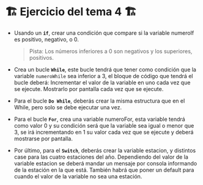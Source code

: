 # 🏗️ Ejercicio del tema 4 🏗️
- Usando un **`if`**, crear una condición que compare si la variable numeroIf es positivo, negativo, o 0.
  > Pista: Los números inferiores a 0 son negativos y los superiores, positivos.

- Crea un bucle **`While`**, este bucle tendrá que tener como condición que la variable `numeroWhile` sea inferior a 3, el bloque de código que tendrá el bucle deberá:
Incrementar el valor de la variable en uno cada vez que se ejecute.
Mostrarlo por pantalla cada vez que se ejecute.

- Para el bucle **`Do While`**, deberás crear la misma estructura que en el While, pero solo se debe ejecutar una vez.

- Para el bucle **`For`**, crea una variable numeroFor, esta variable tendrá como valor 0 y su condición será que la variable sea igual o menor que 3, se irá incrementando en 1 su valor cada vez que se ejecute y deberá mostrarse por pantalla.

- Por último, para el **`Switch`**, deberás crear la variable estacion, y distintos case para las cuatro estaciones del año. Dependiendo del valor de la variable estacion se deberá mandar un mensaje por consola informando de la estación en la que está. También habrá que poner un default para cuando el valor de la variable no sea una estación.
